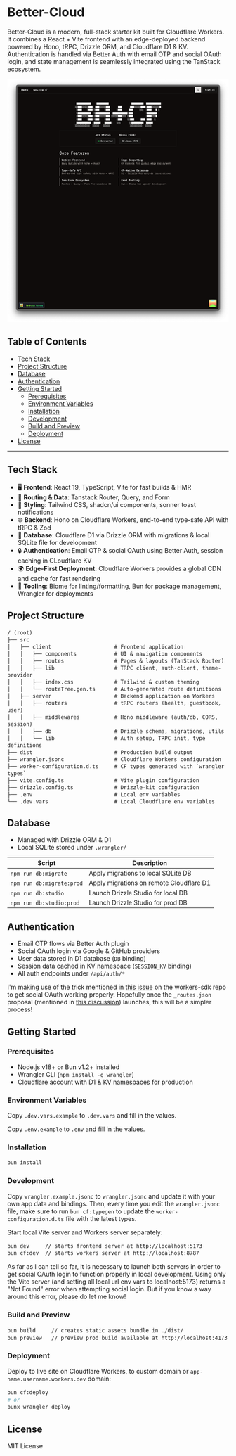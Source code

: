 # Better-Cloud

Better-Cloud is a modern, full-stack starter kit built for Cloudflare Workers. It combines a React + Vite frontend with an edge-deployed backend powered by Hono, tRPC, Drizzle ORM, and Cloudflare D1 & KV. Authentication is handled via Better Auth with email OTP and social OAuth login, and state management is seamlessly integrated using the TanStack ecosystem.

<p align="center">
  <img src="public/preview-screenshot.png" alt="Better-Cloud Preview" />
</p>

## Table of Contents

- [Tech Stack](#tech-stack)
- [Project Structure](#project-structure)
- [Database](#database)
- [Authentication](#authentication)
- [Getting Started](#getting-started)
  - [Prerequisites](#prerequisites)
  - [Environment Variables](#environment-variables)
  - [Installation](#installation)
  - [Development](#development)
  - [Build and Preview](#build-and-preview)
  - [Deployment](#deployment)
- [License](#license)

---

## Tech Stack

- 🖥️ **Frontend**: React 19, TypeScript, Vite for fast builds & HMR
- 🔄 **Routing & Data**: Tanstack Router, Query, and Form
- 🎨 **Styling**: Tailwind CSS, shadcn/ui components, sonner toast notifications
- 🌐 **Backend**: Hono on Cloudflare Workers, end-to-end type-safe API with tRPC & Zod
- 💾 **Database**: Cloudflare D1 via Drizzle ORM with migrations & local SQLite file for development
- 🔒 **Authentication**: Email OTP & social OAuth using Better Auth, session caching in CLoudflare KV
- 🌍 **Edge-First Deployment**: Cloudflare Workers provides a global CDN and cache for fast rendering
- 🧰 **Tooling**: Biome for linting/formatting, Bun for package management, Wrangler for deployments

## Project Structure

```
/ (root)
├── src
│   ├── client                    # Frontend application
│   │   ├── components            # UI & navigation components
│   │   ├── routes                # Pages & layouts (TanStack Router)
│   │   ├── lib                   # TRPC client, auth-client, theme-provider
│   │   ├── index.css             # Tailwind & custom theming
│   │   └── routeTree.gen.ts      # Auto-generated route definitions
│   ├── server                    # Backend application on Workers
│   │   ├── routers               # tRPC routers (health, guestbook, user)
│   │   ├── middlewares           # Hono middleware (auth/db, CORS, session)
│   │   ├── db                    # Drizzle schema, migrations, utils
│   │   └── lib                   # Auth setup, TRPC init, type definitions
├── dist                          # Production build output
├── wrangler.jsonc                # Cloudflare Workers configuration
├── worker-configuration.d.ts     # CF types generated with `wrangler types`
├── vite.config.ts                # Vite plugin configuration
├── drizzle.config.ts             # Drizzle-kit configuration
├── .env                          # Local env variables
└── .dev.vars                     # Local Cloudflare env variables
```
## Database

- Managed with Drizzle ORM & D1
- Local SQLite stored under `.wrangler/`

| Script                    | Description                              |
| ------------------------- | ---------------------------------------- |
| `npm run db:migrate`      | Apply migrations to local SQLite DB      |
| `npm run db:migrate:prod` | Apply migrations on remote Cloudflare D1 |
| `npm run db:studio`       | Launch Drizzle Studio for local DB       |
| `npm run db:studio:prod`  | Launch Drizzle Studio for prod DB        |

## Authentication

- Email OTP flows via Better Auth plugin
- Social OAuth login via Google & GitHub providers
- User data stored in D1 database (`DB` binding)
- Session data cached in KV namespace (`SESSION_KV` binding)
- All auth endpoints under `/api/auth/*`

I'm making use of the trick mentioned in [this issue](https://github.com/cloudflare/workers-sdk/issues/8879) on the workers-sdk repo to get social OAuth working properly. Hopefully once the `_routes.json` proposal (mentioned in [this discussion](https://github.com/cloudflare/workers-sdk/discussions/9143)) launches, this will be a simpler process!


## Getting Started

### Prerequisites

- Node.js v18+ or Bun v1.2+ installed
- Wrangler CLI (`npm install -g wrangler`)
- Cloudflare account with D1 & KV namespaces for production

### Environment Variables

Copy `.dev.vars.example` to `.dev.vars` and fill in the values.

Copy `.env.example` to `.env` and fill in the values.

### Installation

```bash
bun install
```

### Development

Copy `wrangler.example.jsonc` to `wrangler.jsonc` and update it with your own app data and bindings. Then, every time you edit the `wrangler.jsonc` file, make sure to run `bun cf:typegen` to update the `worker-configuration.d.ts` file with the latest types.

Start local Vite server and Workers server separately:

```bash
bun dev     // starts frontend server at http://localhost:5173
bun cf:dev  // starts workers server at http://localhost:8787
```
As far as I can tell so far, it is necessary to launch both servers in order to get social OAuth login to function properly in local development. Using only the Vite server (and setting all local url env vars to localhost:5173) returns a "Not Found" error when attempting social login. But if you know a way around this error, please do let me know!

### Build and Preview

```bash
bun build     // creates static assets bundle in ./dist/
bun preview   // preview prod build available at http://localhost:4173
```

### Deployment

Deploy to live site on Cloudflare Workers, to custom domain or `app-name.username.workers.dev` domain:

```bash
bun cf:deploy
# or
bunx wrangler deploy
```

## License

MIT License